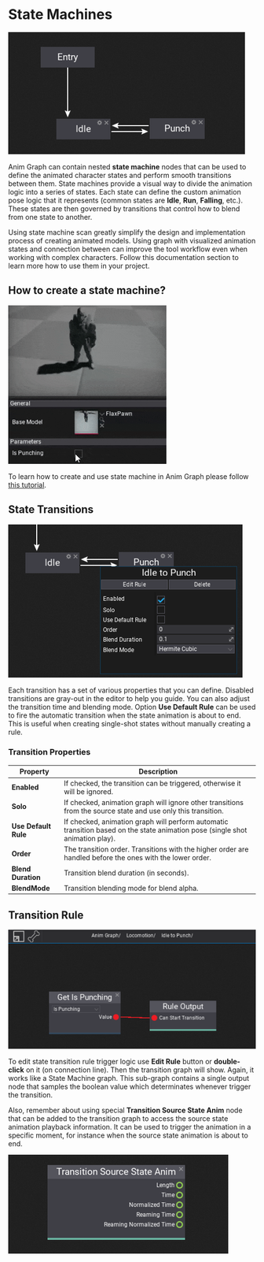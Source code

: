 # State Machines

![State Machines](../tutorials/media/example-state-machine-2.png)

Anim Graph can contain nested **state machine** nodes that can be used to define the animated character states and perform smooth transitions between them. State machines provide a visual way to divide the animation logic into a series of states. Each state can define the custom animation pose logic that it represents (common states are **Idle**, **Run**, **Falling**, etc.). These states are then governed by transitions that control how to blend from one state to another.

Using state machine scan greatly simplify the design and implementation process of creating animated models. Using graph with visualized animation states and connection between can improve the tool workflow even when working with complex characters. Follow this documentation section to learn more how to use them in your project.

## How to create a state machine?

![Anim Graph State Machine Example](../tutorials/media/punching-state-example.gif)

To learn how to create and use state machine in Anim Graph please follow [this tutorial](../tutorials/setup-state-machine.md).

## State Transitions

![State Transition Properties](../tutorials/media/transition-properties-panel.png)

Each transition has a set of various properties that you can define. Disabled transitions are gray-out in the editor to help you guide. You can also adjust the transition time and blending mode. Option **Use Default Rule** can be used to fire the automatic transition when the state animation is about to end. This is useful when creating single-shot states without manually creating a rule.

### Transition Properties

| Property | Description |
|--------|--------|
| **Enabled** | If checked, the transition can be triggered, otherwise it will be ignored. |
| **Solo** | If checked, animation graph will ignore other transitions from the source state and use only this transition. |
| **Use Default Rule** | If checked, animation graph will perform automatic transition based on the state animation pose (single shot animation play). |
| **Order** | The transition order. Transitions with the higher order are handled before the ones with the lower order. |
| **Blend Duration** | Transition blend duration (in seconds). |
| **BlendMode** | Transition blending mode for blend alpha. |

## Transition Rule

![State Transition Rule 1](../tutorials/media/state-transition-definition-1.png)

To edit state transition rule trigger logic use **Edit Rule** button or **double-click** on it (on connection line).
Then the transition graph will show. Again, it works like a State Machine graph. This sub-graph contains a single output node that samples the boolean value which determinates whenever trigger the transition.

Also, remember about using special **Transition Source State Anim** node that can be added to the transition graph to access the source state animation playback information. It can be used to trigger the animation in a specific moment, for instance when the source state animation is about to end.

![Transition Source State Anim](../tutorials/media/transition%20-source-state-anim.png)

